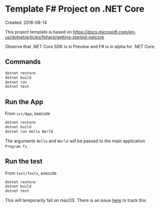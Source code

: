 # Template F# Project on .NET Core

Created: 2016-08-14

This project template is based on
https://docs.microsoft.com/en-us/dotnet/articles/fsharp/getting-started-netcore

Observe that .NET Core SDK is in Preview and F# is in alpha for .NET Core.

## Commands

```sh
dotnet restore
dotnet build
dotnet run
dotnet test
```

## Run the App

From `src/App`, execute

```sh
dotnet restore
dotnet build
dotnet run Hello World
```

The arguments `Hello` and `World` will be passed to the 
main application `Program.fs`.

## Run the test

From `test/Tests`, execute 

```sh
dotnet restore
dotnet build
dotnet test
```

This will temporarily fail on macOS. There is an issue 
[here](https://github.com/xunit/xunit/issues/859) to track this


